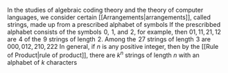 In the studies of algebraic coding theory and the theory of computer languages, we consider certain [[Arrangements|arrangements]], called strings, made up from a prescribed alphabet of symbols
If the prescribbed alphabet consists of the symbols $\hspace{0pt}0$, $\hspace{0pt}1$, and $\hspace{0pt}2$, for example, then $01,11,21,12$ are $\hspace{0pt}4$ of the $\hspace{0pt}9$ strings of length $\hspace{0pt}2$. Among the $\hspace{0pt}27$ strings of length $\hspace{0pt}3$ are $000,012,210,222$
In general, if $n$ is any positive integer, then by the [[Rule of Product|rule of product]], there are $k^{n}$ strings of length $n$ with an alphabet of $k$ characters
